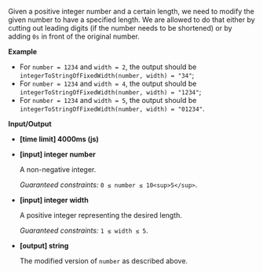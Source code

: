 ﻿Given a positive integer number and a certain length, we need to modify the given number to have a specified length. We are allowed to do that either by cutting out leading digits (if the number needs to be shortened) or by adding `0s` in front of the original number.

**Example**

*   For `number = 1234` and `width = 2`, the output should be
    `integerToStringOfFixedWidth(number, width) = "34"`;
*   For `number = 1234` and `width = 4`, the output should be
    `integerToStringOfFixedWidth(number, width) = "1234"`;
*   For `number = 1234` and `width = 5`, the output should be
    `integerToStringOfFixedWidth(number, width) = "01234"`.

**Input/Output**

*   **[time limit] 4000ms (js)**

*   **[input] integer number**

    A non-negative integer.

    _Guaranteed constraints:_
    `0 ≤ number ≤ 10<sup>5</sup>`.

*   **[input] integer width**

    A positive integer representing the desired length.

    _Guaranteed constraints:_
    `1 ≤ width ≤ 5`.

*   **[output] string**

    The modified version of `number` as described above.